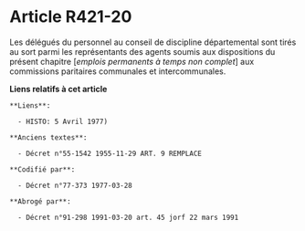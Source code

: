 # Article R421-20

Les délégués du personnel au conseil de discipline départemental sont tirés au sort parmi les représentants des agents soumis
aux dispositions du présent chapitre [*emplois permanents à temps non complet*] aux commissions paritaires communales et
intercommunales.

**Liens relatifs à cet article**

	**Liens**:

	  - HISTO: 5 Avril 1977)

	**Anciens textes**:

	  - Décret n°55-1542 1955-11-29 ART. 9 REMPLACE

	**Codifié par**:

	  - Décret n°77-373 1977-03-28

	**Abrogé par**:

	  - Décret n°91-298 1991-03-20 art. 45 jorf 22 mars 1991
